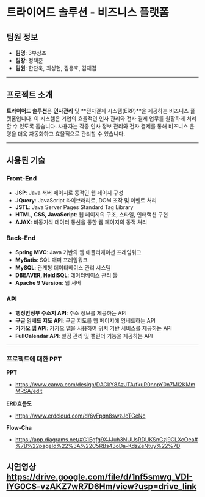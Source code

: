 # 트라이어드 솔루션 - 비즈니스 플랫폼

## 팀원 정보
- **팀명**: 3부상조
- **팀장**: 정택준
- **팀원**: 한찬욱, 최성현, 김용호, 김재겸

---

## 프로젝트 소개

**트라이어드 솔루션**은 **인사관리** 및 **전자결제 시스템(ERP)**을 제공하는 비즈니스 플랫폼입니다. 이 시스템은 기업의 효율적인 인사 관리와 전자 결제 업무를 원활하게 처리할 수 있도록 돕습니다. 사용자는 각종 인사 정보 관리와 전자 결제를 통해 비즈니스 운영을 더욱 자동화하고 효율적으로 관리할 수 있습니다.

---

## 사용된 기술

### Front-End
- **JSP**: Java 서버 페이지로 동적인 웹 페이지 구성
- **JQuery**: JavaScript 라이브러리로, DOM 조작 및 이벤트 처리
- **JSTL**: Java Server Pages Standard Tag Library
- **HTML, CSS, JavaScript**: 웹 페이지의 구조, 스타일, 인터랙션 구현
- **AJAX**: 비동기식 데이터 통신을 통한 웹 페이지의 동적 처리

### Back-End
- **Spring MVC**: Java 기반의 웹 애플리케이션 프레임워크
- **MyBatis**: SQL 매퍼 프레임워크
- **MySQL**: 관계형 데이터베이스 관리 시스템
- **DBEAVER, HeidiSQL**: 데이터베이스 관리 툴
- **Apache 9 Version**: 웹 서버

### API
- **행정안정부 주소지 API**: 주소 정보를 제공하는 API
- **구글 임베드 지도 API**: 구글 지도를 웹 페이지에 임베드하는 API
- **카카오 맵 API**: 카카오 맵을 사용하여 위치 기반 서비스를 제공하는 API
- **FullCalendar API**: 일정 관리 및 캘린더 기능을 제공하는 API

---

### 프로젝트에 대한 PPT
**PPT**
- https://www.canva.com/design/DAGkY8AzJTA/fkuR0nnpY0n7Ml2KMmMRSA/edit

**ERD흐름도**
- https://www.erdcloud.com/d/6yFpqn8swzJoTGeNc

**Flow-Cha**
- https://app.diagrams.net/#G1Egfg9XJJuh3NUUsRDUKSnCzj9CLXcOea#%7B%22pageId%22%3A%22C5RBs43oDa-KdzZeNtuy%22%7D

**시연영상**
https://drive.google.com/file/d/1nf5smwg_VDI-lYG0CS-vzAKZ7wR7D6Hm/view?usp=drive_link
---
